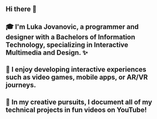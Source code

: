 ## Hi there 👋

## 🎓 I'm Luka Jovanovic, a programmer and designer with a Bachelors of Information Technology, specializing in Interactive Multimedia and Design. ✨
##
## 🔭 I enjoy developing interactive experiences such as video games, mobile apps, or AR/VR journeys.
##
## 🎥 In my creative pursuits, I document all of my technical projects in fun videos on YouTube!
<!--
**LukaBazooka/LukaBazooka** is a ✨ _special_ ✨ repository because its `README.md` (this file) appears on your GitHub profile.

Here are some ideas to get you started:

- 🔭 I’m currently working on ...
- 🌱 I’m currently learning ...
- 👯 I’m looking to collaborate on ...
- 🤔 I’m looking for help with ...
- 💬 Ask me about ...
- 📫 How to reach me: ...
- 😄 Pronouns: ...
- ⚡ Fun fact: ...
-->
